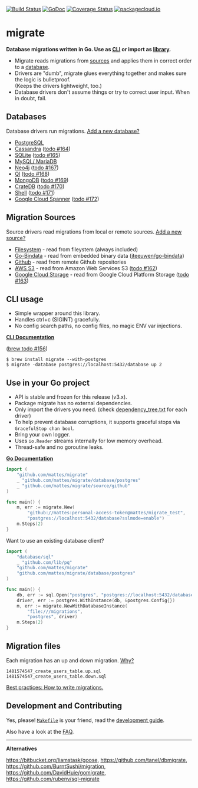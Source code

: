 [![Build Status](https://travis-ci.org/mattes/migrate.svg?branch=v3.0-prev)](https://travis-ci.org/mattes/migrate)
[![GoDoc](https://godoc.org/github.com/mattes/migrate?status.svg)](https://godoc.org/github.com/mattes/migrate)
[![Coverage Status](https://coveralls.io/repos/github/mattes/migrate/badge.svg?branch=v3.0-prev)](https://coveralls.io/github/mattes/migrate?branch=v3.0-prev)
[![packagecloud.io](https://img.shields.io/badge/deb-packagecloud.io-844fec.svg)](https://packagecloud.io/mattes/migrate?filter=debs)

# migrate

__Database migrations written in Go. Use as [CLI](#cli-usage) or import as [library](#use-in-your-go-project).__

 * Migrate reads migrations from [sources](#migration-sources) 
   and applies them in correct order to a [database](#databases).
 * Drivers are "dumb", migrate glues everything together and makes sure the logic is bulletproof.  
   (Keeps the drivers lightweight, too.)
 * Database drivers don't assume things or try to correct user input. When in doubt, fail.



## Databases 

Database drivers run migrations. [Add a new database?](database/driver.go)

  * [PostgreSQL](database/postgres)
  * [Cassandra](database/cassandra) ([todo #164](https://github.com/mattes/migrate/issues/164))
  * [SQLite](database/sqlite) ([todo #165](https://github.com/mattes/migrate/issues/165))
  * [MySQL/ MariaDB](database/mysql)
  * [Neo4j](database/neo4j) ([todo #167](https://github.com/mattes/migrate/issues/167))
  * [Ql](database/ql) ([todo #168](https://github.com/mattes/migrate/issues/168))
  * [MongoDB](database/mongodb) ([todo #169](https://github.com/mattes/migrate/issues/169))
  * [CrateDB](database/crate) ([todo #170](https://github.com/mattes/migrate/issues/170))
  * [Shell](database/shell) ([todo #171](https://github.com/mattes/migrate/issues/171))
  * [Google Cloud Spanner](database/spanner) ([todo #172](https://github.com/mattes/migrate/issues/172))



## Migration Sources

Source drivers read migrations from local or remote sources. [Add a new source?](source/driver.go)

  * [Filesystem](source/file) - read from fileystem (always included)
  * [Go-Bindata](source/go-bindata) - read from embedded binary data ([jteeuwen/go-bindata](https://github.com/jteeuwen/go-bindata))
  * [Github](source/github) - read from remote Github repositories
  * [AWS S3](source/aws-s3) - read from Amazon Web Services S3 ([todo #162](https://github.com/mattes/migrate/issues/162))
  * [Google Cloud Storage](source/google-cloud-storage) - read from Google Cloud Platform Storage ([todo #163](https://github.com/mattes/migrate/issues/163))



## CLI usage 

  * Simple wrapper around this library.
  * Handles ctrl+c (SIGINT) gracefully.
  * No config search paths, no config files, no magic ENV var injections.

__[CLI Documentation](cli)__

([brew todo #156](https://github.com/mattes/migrate/issues/156))

```
$ brew install migrate --with-postgres 
$ migrate -database postgres://localhost:5432/database up 2
```


## Use in your Go project 

 * API is stable and frozen for this release (v3.x).
 * Package migrate has no external dependencies.
 * Only import the drivers you need.
   (check [dependency_tree.txt](https://github.com/mattes/migrate/releases) for each driver)
 * To help prevent database corruptions, it supports graceful stops via `GracefulStop chan bool`.
 * Bring your own logger.
 * Uses `io.Reader` streams internally for low memory overhead.
 * Thread-safe and no goroutine leaks.

__[Go Documentation](https://godoc.org/github.com/mattes/migrate)__

```go
import (
    "github.com/mattes/migrate"
    _ "github.com/mattes/migrate/database/postgres"
    _ "github.com/mattes/migrate/source/github"
)

func main() {
    m, err := migrate.New(
        "github://mattes:personal-access-token@mattes/migrate_test",
        "postgres://localhost:5432/database?sslmode=enable")
    m.Steps(2)
}
```

Want to use an existing database client?

```go
import (
    "database/sql"
    _ "github.com/lib/pq"
    "github.com/mattes/migrate"
    "github.com/mattes/migrate/database/postgres"
)

func main() {
    db, err := sql.Open("postgres", "postgres://localhost:5432/database?sslmode=enable")
    driver, err := postgres.WithInstance(db, &postgres.Config{})
    m, err := migrate.NewWithDatabaseInstance(
        "file:///migrations",
        "postgres", driver)
    m.Steps(2)
}
```

## Migration files

Each migration has an up and down migration. [Why?](FAQ.md#why-two-separate-files-up-and-down-for-a-migration)

```
1481574547_create_users_table.up.sql
1481574547_create_users_table.down.sql
```

[Best practices: How to write migrations.](MIGRATIONS.md)



## Development and Contributing

Yes, please! [`Makefile`](Makefile) is your friend,
read the [development guide](CONTRIBUTING.md).

Also have a look at the [FAQ](FAQ.md).



---

__Alternatives__

https://bitbucket.org/liamstask/goose, https://github.com/tanel/dbmigrate,  
https://github.com/BurntSushi/migration, https://github.com/DavidHuie/gomigrate,  
https://github.com/rubenv/sql-migrate
